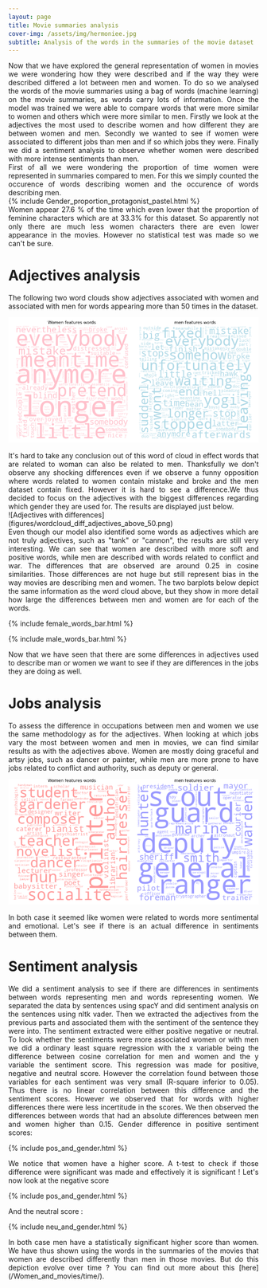```yaml
---
layout: page
title: Movie summaries analysis
cover-img: /assets/img/hermoniee.jpg
subtitle: Analysis of the words in the summaries of the movie dataset
---
```

<div style="text-align: justify;">
Now that we have explored the general representation of women in movies we were wondering how they were described and if the way they were described differed a lot between men and women. To do so we analysed the words of the movie summaries using a bag of words (machine learning) on the movie summaries, as words carry lots of information. Once the model was trained we were able to compare words that were more similar to women and others which were more similar to men. 
Firstly we look at the adjectives the most used to describe women and how different they are between women and men. Secondly we wanted to see if women were associated to different jobs than men and if so which jobs they were. Finally we did a sentiment analysis to observe whether women were described with more intense sentiments than men.
</div>

<div style="text-align: justify;">
First of all we were wondering the proportion of time women were represented in summaries compared to men. For this we simply counted the occurence of words describing women and the occurence of words describing men.
</div>
{% include Gender_proportion_protagonist_pastel.html %}

<div style="text-align: justify;">
Women appear 27.6 % of the time which even lower that the proportion of feminine characters which are at 33.3% for this dataset. So apparently not only there are much less women characters there are even lower appearance in the movies. However no statistical test was made so we can't be sure.
</div>

# Adjectives analysis

<div style="text-align: justify;">
The following two word clouds show adjectives associated with women and associated with men for words appearing more than 50 times in the dataset.
</div>

![Adjectives without differences](figures/wordcloud_same_adjectives_above_50.png)

<div style="text-align: justify;">
It's hard to take any conclusion out of this word of cloud in effect words that are related to woman can also be related to men. Thanksfully we don't observe any shocking differences even if we observe a funny opposition where words related to women contain mistake and broke and the men dataset contain fixed. However it is hard to see a difference.We thus decided to focus on the adjectives with the biggest differences regarding which gender they are used for. The results are displayed just below.
</div>
![Adjectives with differences](figures/wordcloud_diff_adjectives_above_50.png)

<div style="text-align: justify;">
Even though our model also identified some words as adjectives which are not truly adjectives, such as "tank" or "cannon", the results are still very interesting. We can see that women are described with more soft and positive words, while men are described with words related to conflict and war. The differences that are observed are around  0.25 in cosine similarities. Those differences are not huge but still represent bias in the way movies are describing men and women.
The two barplots below depict the same information as the word cloud above, but they show in more detail how large the differences between men and women are for each of the words.
</div>

{% include female_words_bar.html %}

{% include male_words_bar.html %}

<div style="text-align: justify;">
Now that we have seen that there are some differences in adjectives used to describe man or women we want to see if they are differences in the jobs they are doing as well. 
</div>

# Jobs analysis
<div style="text-align: justify;">
To assess the difference in occupations between men and women we use the same methodology as for the adjectives. When looking at which jobs vary the most between women and men in movies, we can find similar results as with the adjectives above. Women are mostly doing graceful and artsy jobs, such as  dancer or painter, while men are more prone to have jobs related to conflict and authority, such as deputy or general. 
</div>


![Occupation that are most different between men and women](figures/wordcloud_occupations.png)

<div style="text-align: justify;">
In both case it seemed like women were related to words more sentimental and emotional. Let's see if there is an actual difference in sentiments between them.
</div>

# Sentiment analysis
<div style="text-align: justify;">
We did a sentiment analysis to see if there are differences in sentiments between words representing men and words representing women. We separated the data by sentences using spacY and did sentiment analysis on the sentences using nltk vader. Then we extracted the adjectives from the previous parts and associated them with the sentiment of the sentence they were into. 
The sentiment extracted were either positive negative or neutral. To look whether the sentiments were more associated women or with men we did a ordinary least square regression with the x variable being the difference between cosine correlation for men and women and the y variable the sentiment score. This regression was made for positive, negative and neutral score. However the correlation found between those variables for each sentiment was very small (R-square inferior to 0.05). Thus there is no linear correlation between this difference and the sentiment scores. However we observed that for words with higher differences there were less incertitude in the scores. We then observed the differences between words that had an absolute differences between men and women higher than 0.15.
Gender difference in positive sentiment scores:
</div>

{% include pos_and_gender.html %}

<div style="text-align: justify;">
We notice that women have a higher score. A t-test to check if those difference were significant was made and effectively it is significant !
Let's now look at the negative score 
</div>

{% include pos_and_gender.html %}

And the neutral score :

{% include neu_and_gender.html %}

<div style="text-align: justify;">
In both case men have a statistically significant higher score than women. 
We have thus shown using the words in the summaries of the movies that women are described differently than men in those movies. 
But do this depiction evolve over time ?  You can find out more about this [here](/Women_and_movies/time/).
</div>


